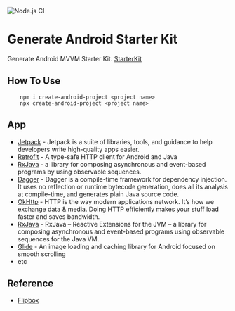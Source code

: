 ![Node.js CI](https://github.com/wahyupermadie/android-npm-generator/workflows/Node.js%20CI/badge.svg)

# Generate Android Starter Kit

Generate Android MVVM Starter Kit.
[StarterKit](https://github.com/wahyupermadie/android-starterpack)

## How To Use
```
    npm i create-android-project <project name>
    npx create-android-project <project name>
```

## App
* [Jetpack](https://developer.android.com/jetpack/?gclid=CjwKCAjwtajrBRBVEiwA8w2Q8E7yXdD2mDo40oB3ZFEMv7CkG_5_yG8fogXFI6C2fYIIVHbK0KOiExoCiTIQAvD_BwE) - Jetpack is a suite of libraries, tools, and guidance to help developers write high-quality apps easier.
* [Retrofit](https://github.com/square/retrofit) - A type-safe HTTP client for Android and Java
* [RxJava](https://github.com/ReactiveX/RxJava) - a library for composing asynchronous and event-based programs by using observable sequences.
* [Dagger](https://github.com/google/dagger) - Dagger is a compile-time framework for dependency injection. It uses no reflection or runtime bytecode generation, does all its analysis at compile-time, and generates plain Java source code.
* [OkHttp](https://github.com/square/okhttp/) - HTTP is the way modern applications network. It’s how we exchange data & media. Doing HTTP efficiently makes your stuff load faster and saves bandwidth.
* [RxJava](https://github.com/ReactiveX/RxJava) - RxJava – Reactive Extensions for the JVM – a library for composing asynchronous and event-based programs using observable sequences for the Java VM.
* [Glide](https://github.com/bumptech/glide) - An image loading and caching library for Android focused on smooth scrolling
* etc

## Reference
* [Flipbox](https://github.com/flipboxstudio/mvvm-starter-config)
